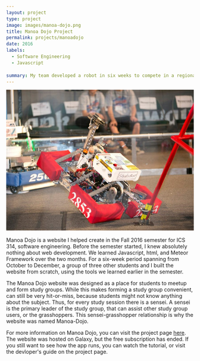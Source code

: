 ```yaml
---
layout: project
type: project
image: images/manoa-dojo.png
title: Manoa Dojo Project
permalink: projects/manoadojo
date: 2016
labels:
  - Software Engineering
  - Javascript

summary: My team developed a robot in six weeks to compete in a regional First Robotics Competition.
---
```

  <img class="ui image" src="../images/frc_2.jpg">

Manoa Dojo is a website I helped create in the Fall 2016 semester for ICS 314, software engineering.  Before the semester started, I knew absolutely nothing about web development.  We learned Javascript, html, and Meteor Framework over the two months.  For a six-week period spanning from October to December, a group of three other students and I built the website from scratch, using the tools we learned earlier in the semester.

The Manoa Dojo website was designed as a place for students to meetup and form study groups.  While this makes forming a study group convenient, can still be very hit-or-miss, because students might not know anything about the subject.  Thus, for every study session there is a sensei.  A sensei is the primary leader of the study group, that can assist other study group users, or the grasshoppers.  This sensei-grasshopper relationship is why the website was named Manoa-Dojo.

For more information on Manoa Dojo, you can visit the project page <a href=https://manoa-dojo.github.io/>here<a>.  The website was hosted on Galaxy, but the free subscription has ended.  If you still want to see how the app runs, you can watch the tutorial, or visit the devloper's guide on the project page.